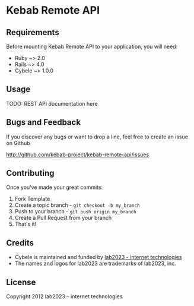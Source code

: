 # Kebab Remote API

## Requirements

Before mounting Kebab Remote API to your application, you will need:

* Ruby ~> 2.0
* Rails ~> 4.0
* Cybele ~> 1.0.0

## Usage

TODO: REST API documentation here

## Bugs and Feedback

If you discover any bugs or want to drop a line, feel free to create an issue on Github

http://github.com/kebab-project/kebab-remote-api/issues

## Contributing

Once you've made your great commits:

1. Fork Template
2. Create a topic branch - `git checkout -b my_branch`
3. Push to your branch - `git push origin my_branch`
4. Create a Pull Request from your branch
5. That's it!

## Credits

- Cybele is maintained and funded by [lab2023 - internet technologies](http://lab2023.com/)
- The names and logos for lab2023 are trademarks of lab2023, inc.

## License

Copyright 2012 lab2023 – internet technologies